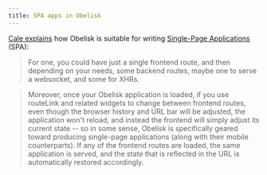 ```yaml
---
title: SPA apps in Obelisk
---
```


[Cale explains](https://github.com/obsidiansystems/obelisk/issues/683) how Obelisk is suitable for writing [Single-Page Applications](https://en.wikipedia.org/wiki/Single-page_application) (SPA):

> For one, you could have just a single frontend route, and then depending on your needs, some backend routes, maybe one to serve a websocket, and some for XHRs.

> Moreover, once your Obelisk application is loaded, if you use routeLink and related widgets to change between frontend routes, even though the browser history and URL bar will be adjusted, the application won't reload, and instead the frontend will simply adjust its current state -- so in some sense, Obelisk is specifically geared toward producing single-page applications (along with their mobile counterparts). If any of the frontend routes are loaded, the same application is served, and the state that is reflected in the URL is automatically restored accordingly.
